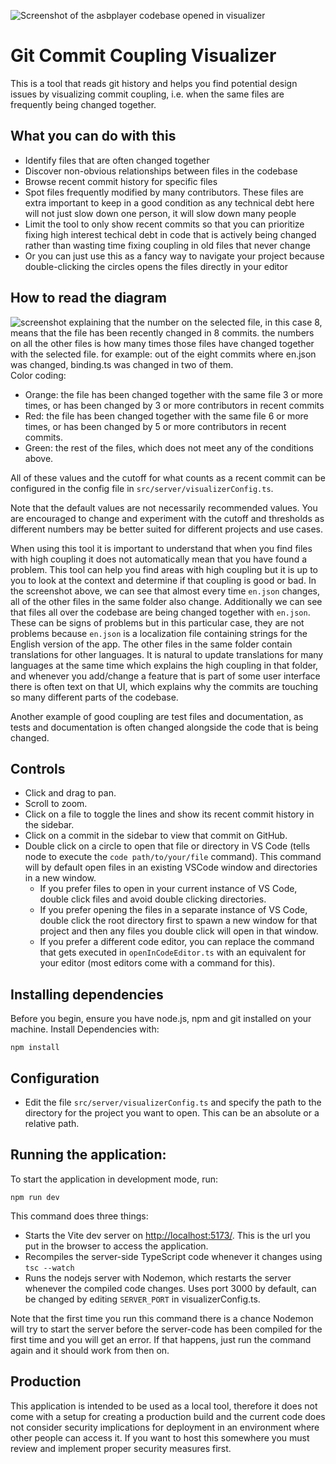 ![Screenshot of the asbplayer codebase opened in visualizer](./assets/overview.png)

# Git Commit Coupling Visualizer

This is a tool that reads git history and helps you find potential design issues by visualizing commit coupling, i.e.
when the same files are frequently being changed together.

## What you can do with this

- Identify files that are often changed together
- Discover non-obvious relationships between files in the codebase
- Browse recent commit history for specific files
- Spot files frequently modified by many contributors. These files are extra important to keep in a good condition as
  any technical debt here will not just slow down one person, it will slow down many people
- Limit the tool to only show recent commits so that you can prioritize fixing high interest techical debt in code that
  is actively being changed rather than wasting time fixing coupling in old files that never change
- Or you can just use this as a fancy way to navigate your project because double-clicking the circles opens the files
  directly in your editor

## How to read the diagram

![screenshot explaining that the number on the selected file, in this case 8, means that the file has been recently changed in 8 commits. the numbers on all the other files is how many times those files have changed together with the selected file. for example: out of the eight commits where en.json was changed, binding.ts was changed in two of them.](./assets/locales-en-with-annotations.png)
Color coding:

- Orange: the file has been changed together with the same file 3 or more times, or has been changed by 3 or more
  contributors in recent commits
- Red: the file has been changed together with the same file 6 or more times, or has been changed by 5 or more
  contributors in recent commits.
- Green: the rest of the files, which does not meet any of the conditions above.

All of these values and the cutoff for what counts as a recent commit can be configured in the config file in
`src/server/visualizerConfig.ts`.

Note that the default values are not necessarily recommended values. You are encouraged to change and experiment with
the cutoff and thresholds as different numbers may be better suited for different projects and use cases.

When using this tool it is important to understand that when you find files with high coupling it does not automatically
mean that you have found a problem. This tool can help you find areas with high coupling but it is up to you to look at
the context and determine if that coupling is good or bad. In the screenshot above, we can see that almost every time
`en.json` changes, all of the other files in the same folder also change. Additionally we can see that files all over
the codebase are being changed together with `en.json`. These can be signs of problems but in this particular case, they
are not problems because `en.json` is a localization file containing strings for the English version of the app. The
other files in the same folder contain translations for other languages. It is natural to update translations for many
languages at the same time which explains the high coupling in that folder, and whenever you add/change a feature that
is part of some user interface there is often text on that UI, which explains why the commits are touching so many
different parts of the codebase.

Another example of good coupling are test files and documentation, as tests and documentation is often changed alongside
the code that is being changed.

## Controls

- Click and drag to pan.
- Scroll to zoom.
- Click on a file to toggle the lines and show its recent commit history in the sidebar.
- Click on a commit in the sidebar to view that commit on GitHub.
- Double click on a circle to open that file or directory in VS Code (tells node to execute the `code path/to/your/file`
  command). This command will by default open files in an existing VSCode window and directories in a new window.
    - If you prefer files to open in your current instance of VS Code, double click files and avoid double clicking
      directories.
    - If you prefer opening the files in a separate instance of VS Code, double click the root directory first to spawn
      a new window for that project and then any files you double click will open in that window.
    - If you prefer a different code editor, you can replace the command that gets executed in `openInCodeEditor.ts`
      with an equivalent for your editor (most editors come with a command for this).

## Installing dependencies

Before you begin, ensure you have node.js, npm and git installed on your machine. Install Dependencies with:

```
npm install
```

## Configuration

- Edit the file `src/server/visualizerConfig.ts` and specify the path to the directory for the project you want to open.
  This can be an absolute or a relative path.

## Running the application:

To start the application in development mode, run:

```
npm run dev
```

This command does three things:

- Starts the Vite dev server on [http://localhost:5173/](http://localhost:5173/). This is the url you put in the browser
  to access the application.
- Recompiles the server-side TypeScript code whenever it changes using `tsc --watch`
- Runs the nodejs server with Nodemon, which restarts the server whenever the compiled code changes. Uses port 3000 by
  default, can be changed by editing `SERVER_PORT` in visualizerConfig.ts.

Note that the first time you run this command there is a chance Nodemon will try to start the server before the
server-code has been compiled for the first time and you will get an error. If that happens, just run the command again
and it should work from then on.

## Production

This application is intended to be used as a local tool, therefore it does not come with a setup for creating a
production build and the current code does not consider security implications for deployment in an environment where
other people can access it. If you want to host this somewhere you must review and implement proper security measures
first.
